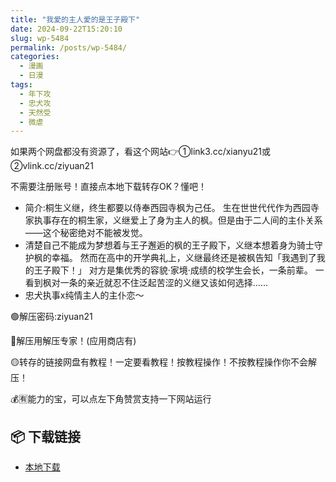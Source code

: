 ```yaml
---
title: "我愛的主人愛的是王子殿下"
date: 2024-09-22T15:20:10
slug: wp-5484
permalink: /posts/wp-5484/
categories:
  - 漫画
  - 日漫
tags:
  - 年下攻
  - 忠犬攻
  - 天然受
  - 微虐
---
```


如果两个网盘都没有资源了，看这个网站👉①link3.cc/xianyu21或②vlink.cc/ziyuan21

不需要注册账号！直接点本地下载转存OK？懂吧！

*   简介:桐生义继，终生都要以侍奉西园寺枫为己任。 生在世世代代作为西园寺家执事存在的桐生家，义继爱上了身为主人的枫。但是由于二人间的主仆关系——这个秘密绝对不能被发觉。
*   清楚自己不能成为梦想着与王子邂逅的枫的王子殿下，义继本想着身为骑士守护枫的幸福。 然而在高中的开学典礼上，义继最终还是被枫告知「我遇到了我的王子殿下！」 对方是集优秀的容貌·家境·成绩的校学生会长，一条前辈。 一看到枫对一条的亲近就忍不住泛起苦涩的义继又该如何选择……
*   忠犬执事x纯情主人的主仆恋～

🟢解压密码:ziyuan21

🔵解压用解压专家！(应用商店有)

🟡转存的链接网盘有教程！一定要看教程！按教程操作！不按教程操作你不会解压！

💰🈶能力的宝，可以点左下角赞赏支持一下网站运行

## 📦 下载链接
- [本地下载](https://blziyuan21.com/pay-download/5484?key=9d31b2fb42&down_id=0)


